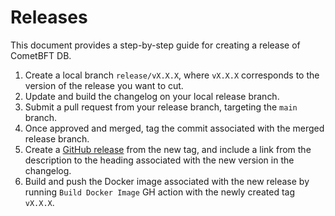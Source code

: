 # Releases

This document provides a step-by-step guide for creating a release of CometBFT
DB.

1. Create a local branch `release/vX.X.X`, where `vX.X.X` corresponds to the
   version of the release you want to cut.
2. Update and build the changelog on your local release branch.
3. Submit a pull request from your release branch, targeting the `main` branch.
4. Once approved and merged, tag the commit associated with the merged release
   branch.
5. Create a [GitHub release] from the new tag, and include a link from the
   description to the heading associated with the new version in the changelog.
6. Build and push the Docker image associated with the new release by running
   `Build Docker Image` GH action with the newly created tag `vX.X.X`.

[GitHub release]: https://docs.github.com/en/github/administering-a-repository/releasing-projects-on-github/managing-releases-in-a-repository#creating-a-release
